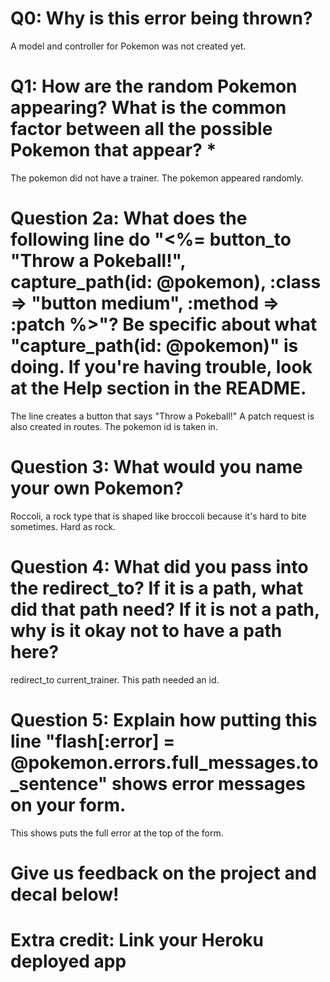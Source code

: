 # Q0: Why is this error being thrown?

A model and controller for Pokemon was not created yet.

# Q1: How are the random Pokemon appearing? What is the common factor between all the possible Pokemon that appear? *

The pokemon did not have a trainer. The pokemon appeared randomly.

# Question 2a: What does the following line do "<%= button_to "Throw a Pokeball!", capture_path(id: @pokemon), :class => "button medium", :method => :patch %>"? Be specific about what "capture_path(id: @pokemon)" is doing. If you're having trouble, look at the Help section in the README.

The line creates a button that says "Throw a Pokeball!" A patch request is also created in routes. The pokemon id is taken in.

# Question 3: What would you name your own Pokemon?

Roccoli, a rock type that is shaped like broccoli because it's hard to bite sometimes. Hard as rock.

# Question 4: What did you pass into the redirect_to? If it is a path, what did that path need? If it is not a path, why is it okay not to have a path here?

redirect_to current_trainer. This path needed an id.


# Question 5: Explain how putting this line "flash[:error] = @pokemon.errors.full_messages.to_sentence" shows error messages on your form.

This shows puts the full error at the top of the form.

# Give us feedback on the project and decal below!

# Extra credit: Link your Heroku deployed app
